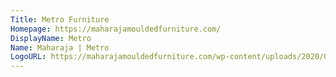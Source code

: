 ```yaml
---
Title: Metro Furniture
Homepage: https://maharajamouldedfurniture.com/
DisplayName: Metro
Name: Maharaja | Metro
LogoURL: https://maharajamouldedfurniture.com/wp-content/uploads/2020/06/cropped-PHOTO-2020-06-11-15-28-18-1-1.jpg
---
```



